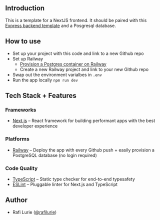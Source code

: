 ## Introduction
This is a template for a NextJS frontend. It should be paired with this [Express backend template](https://github.com/ruffyhacks/template-backend) and a Posgresql database.

## How to use

- Set up your project with this code and link to a new Github repo
- Set up Railway
  - [Provision a Postgres container on Railway](https://dev.new)
  - Create a new Railway project and link to your new Github repo
- Swap out the environment varialbes in `.env`
- Run the app locally `npm run dev`

## Tech Stack + Features

### Frameworks

- [Next.js](https://nextjs.org/) – React framework for building performant apps with the best developer experience

### Platforms

- [Railway](https://railway.app/) – Deploy the app with every Github push + easily provision a PostgreSQL database (no login required)


### Code Quality

- [TypeScript](https://www.typescriptlang.org/) – Static type checker for end-to-end typesafety
- [ESLint](https://eslint.org/) – Pluggable linter for Next.js and TypeScript

## Author

- Rafi Lurie ([@rafilurie](https://twitter.com/rafilikeruffy))